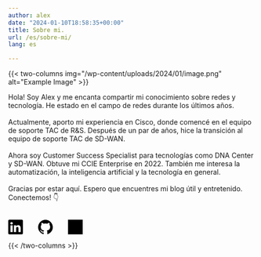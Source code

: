 ```yaml
---
author: alex
date: "2024-01-10T18:58:35+00:00"
title: Sobre mi.
url: /es/sobre-mi/
lang: es

---
```

{{< two-columns img="/wp-content/uploads/2024/01/image.png" alt="Example Image" >}}

Hola! Soy Alex y me encanta compartir mi conocimiento sobre redes y tecnología. He estado en el campo de redes durante los últimos años.
<br><br>
Actualmente, aporto mi experiencia en Cisco, donde comencé en el equipo de soporte TAC de R&S. Después de un par de años, hice la transición al equipo de soporte TAC de SD-WAN.
<br><br>
Ahora soy Customer Success Specialist para tecnologías como DNA Center y SD-WAN. Obtuve mi CCIE Enterprise en 2022. También me interesa la automatización, la inteligencia artificial y la tecnología en general.
<br><br>
Gracias por estar aquí. Espero que encuentres mi blog útil y entretenido. Conectemos! 👇
<br><br>
<div style="display: flex; gap: 30px; align-items: center;">

  <a href="https://www.linkedin.com/in/alexruizs/" target="_blank" style="margin-right: 1px;">
<svg xmlns="http://www.w3.org/2000/svg" viewBox="0 0 24 24" style="width:30px; height:30px; fill: var(--primary);"><path d="M22.23 0H1.77C.8 0 0 .77 0 1.72v20.56C0 23.23.8 24 1.77 24h20.46c.98 0 1.77-.77 1.77-1.72V1.72C24 .77 23.2 0 22.23 0zM7.27 20.1H3.65V9.24h3.62V20.1zM5.47 7.76h-.03c-1.22 0-2-.83-2-1.87 0-1.06.8-1.87 2.05-1.87 1.24 0 2 .8 2.02 1.87 0 1.04-.78 1.87-2.05 1.87zM20.34 20.1h-3.63v-5.8c0-1.45-.52-2.45-1.83-2.45-1 0-1.6.67-1.87 1.32-.1.23-.11.55-.11.88v6.05H9.28s.05-9.82 0-10.84h3.63v1.54a3.6 3.6 0 0 1 3.26-1.8c2.39 0 4.18 1.56 4.18 4.89v6.21z"/></svg>
  </a>

  <!-- GitHub Icon -->
  <a href="https://github.com/aruiz-p" target="_blank" style="margin-right: 1px;">
    <svg xmlns="http://www.w3.org/2000/svg" viewBox="0 0 24 24" style="width: 30px; height: 30px; fill: var(--primary);"><path d="M12 .297c-6.63 0-12 5.373-12 12 0 5.303 3.438 9.8 8.205 11.385.6.113.82-.258.82-.577v-2.234c-3.338.724-4.033-1.415-4.033-1.415-.546-1.385-1.333-1.754-1.333-1.754-1.089-.744.084-.729.084-.729 1.205.084 1.838 1.236 1.838 1.236 1.07 1.835 2.809 1.305 3.495.998.108-.775.418-1.305.762-1.605-2.665-.3-5.466-1.333-5.466-5.93 0-1.31.465-2.381 1.235-3.221-.123-.303-.535-1.523.117-3.176 0 0 1.008-.322 3.3 1.23.957-.266 1.983-.398 3.003-.404 1.02.006 2.047.138 3.006.404 2.29-1.552 3.296-1.23 3.296-1.23.653 1.653.241 2.873.118 3.176.77.84 1.231 1.911 1.231 3.221 0 4.61-2.805 5.625-5.475 5.92.429.372.824 1.104.824 2.222v3.293c0 .322.218.694.825.576C20.565 22.092 24 17.592 24 12.297c0-6.627-5.373-12-12-12"/></svg>  
  </a>

   <!-- Youtube Icon -->
<a href="https://www.youtube.com/@netwithalex" target="_blank" style="margin-right: 1px;">
  <svg xmlns="http://www.w3.org/2000/svg" viewBox="0 0 24 24" style="width: 30px; height: 30px;">
    <!-- Background -->
    <rect width="24" height="24" fill="var(--theme)" />
    <!-- YouTube Play Button -->
    <path d="M23.5 6.2s-.2-1.6-.8-2.3c-.8-.9-1.7-.9-2.1-1-3-.2-7.6-.2-7.6-.2h-.1s-4.6 0-7.6.2c-.4 0-1.3 0-2.1 1-.6.7-.8 2.3-.8 2.3s-.2 1.9-.2 3.7v1.7c0 1.9.2 3.7.2 3.7s.2 1.6.8 2.3c.8.9 1.9.9 2.4 1 1.7.2 7.3.2 7.3.2s4.6 0 7.6-.2c.4 0 1.3 0 2.1-1 .6-.7.8-2.3.8-2.3s.2-1.9.2-3.7v-1.7c-.1-1.8-.3-3.7-.3-3.7z" fill="var(--primary)"/>
    <polygon points="9.8,15.5 15.5,12 9.8,8.5" fill="var(--theme)"/>
  </svg>
</a>
</div>

{{< /two-columns >}}

